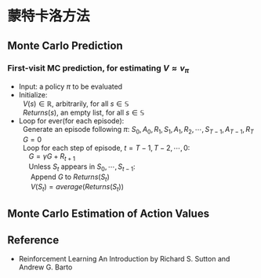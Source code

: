 # 蒙特卡洛方法

## Monte Carlo Prediction

### First-visit MC prediction, for estimating $V \approx v_{\pi}$
* Input: a policy $\pi$ to be evaluated
* Initialize:  
&nbsp;&nbsp;$V(s) \in \mathbb{R}$, arbitrarily, for all $s \in \mathbb{S}$  
&nbsp;&nbsp;$Returns(s)$, an empty list, for all $s \in \mathbb{S}$
* Loop for ever(for each episode):  
&nbsp;&nbsp;Generate an episode following $\pi$: $S_0, A_0, R_1, S_1, A_1, R_2, \cdots, S_{T-1}, A_{T-1}, R_T$  
&nbsp;&nbsp;$G = 0$  
&nbsp;&nbsp;Loop for each step of episode, $t=T-1, T-2, \cdots, 0$:  
&nbsp;&nbsp;&nbsp;&nbsp; $G=\gamma G + R_{t+1}$  
&nbsp;&nbsp;&nbsp;&nbsp; Unless $S_t$ appears in $S_0, \cdots, S_{t-1}$:  
&nbsp;&nbsp;&nbsp;&nbsp;&nbsp;&nbsp;Append $G$ to $Returns(S_t)$  
&nbsp;&nbsp;&nbsp;&nbsp;&nbsp;&nbsp;$V(S_t) = average(Returns(S_t))$

## Monte Carlo Estimation of Action Values

## Reference
* Reinforcement Learning An Introduction by Richard S. Sutton and Andrew G. Barto
